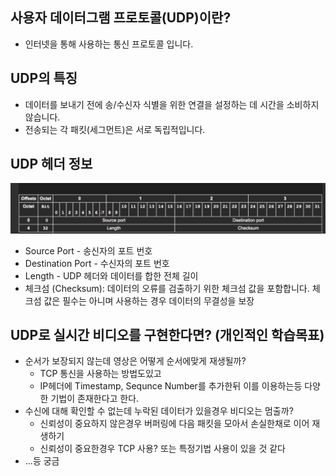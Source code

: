 ## 사용자 데이터그램 프로토콜(UDP)이란?
- 인터넷을 통해 사용하는 통신 프로토콜 입니다.

## UDP의 특징 
- 데이터를 보내기 전에 송/수신자 식별을 위한 연결을 설정하는 데 시간을 소비하지 않습니다.
- 전송되는 각 패킷(세그먼트)은 서로 독립적입니다.

## UDP 헤더 정보
![Screenshot 2024-04-14 at 6.57.02 AM.png](..%2Fimages%2Fnetwork%2Fudp%2FScreenshot%202024-04-14%20at%206.57.02%20AM.png)
- Source Port - 송신자의 포트 번호
- Destination Port - 수신자의 포트 번호
- Length - UDP 헤더와 데이터를 합한 전체 길이
- 체크섬 (Checksum): 데이터의 오류를 검출하기 위한 체크섬 값을 포함합니다. 체크섬 값은 필수는 아니며 사용하는 경우 데이터의 무결성을 보장


## UDP로 실시간 비디오를 구현한다면? (개인적인 학습목표)
- 순서가 보장되지 않는데 영상은 어떻게 순서에맞게 재생될까?
  - TCP 통신을 사용하는 방법도있고
  - IP헤더에 Timestamp, Sequnce Number를 추가한뒤 이를 이용하는등 다양한 기법이 존재한다고 한다.
- 수신에 대해 확인할 수 없는데 누락된 데이터가 있을경우 비디오는 멈출까?
  - 신뢰성이 중요하지 않은경우 버퍼링에 다음 패킷을 모아서 손실한채로 이어 재생하기
  - 신뢰성이 중요한경우 TCP 사용? 또는 특정기법 사용이 있을 것 같다
- ...등 궁금